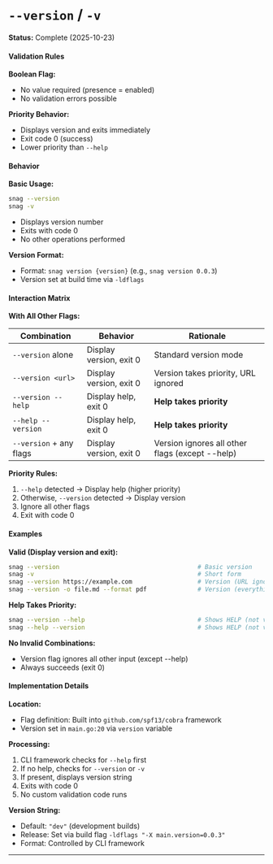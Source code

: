 # `--version` / `-v`

**Status:** Complete (2025-10-23)

#### Validation Rules

**Boolean Flag:**

- No value required (presence = enabled)
- No validation errors possible

**Priority Behavior:**

- Displays version and exits immediately
- Exit code 0 (success)
- Lower priority than `--help`

#### Behavior

**Basic Usage:**

```bash
snag --version
snag -v
```

- Displays version number
- Exits with code 0
- No other operations performed

**Version Format:**

- Format: `snag version {version}` (e.g., `snag version 0.0.3`)
- Version set at build time via `-ldflags`

#### Interaction Matrix

**With All Other Flags:**

| Combination             | Behavior                | Rationale                                       |
| ----------------------- | ----------------------- | ----------------------------------------------- |
| `--version` alone       | Display version, exit 0 | Standard version mode                           |
| `--version <url>`       | Display version, exit 0 | Version takes priority, URL ignored             |
| `--version --help`      | Display help, exit 0    | **Help takes priority**                         |
| `--help --version`      | Display help, exit 0    | **Help takes priority**                         |
| `--version` + any flags | Display version, exit 0 | Version ignores all other flags (except --help) |

**Priority Rules:**

1. `--help` detected → Display help (higher priority)
2. Otherwise, `--version` detected → Display version
3. Ignore all other flags
4. Exit with code 0

#### Examples

**Valid (Display version and exit):**

```bash
snag --version                                      # Basic version
snag -v                                             # Short form
snag --version https://example.com                  # Version (URL ignored)
snag --version -o file.md --format pdf              # Version (everything ignored)
```

**Help Takes Priority:**

```bash
snag --version --help                               # Shows HELP (not version)
snag --help --version                               # Shows HELP (not version)
```

**No Invalid Combinations:**

- Version flag ignores all other input (except --help)
- Always succeeds (exit 0)

#### Implementation Details

**Location:**

- Flag definition: Built into `github.com/spf13/cobra` framework
- Version set in `main.go:20` via `version` variable

**Processing:**

1. CLI framework checks for `--help` first
2. If no help, checks for `--version` or `-v`
3. If present, displays version string
4. Exits with code 0
5. No custom validation code runs

**Version String:**

- Default: `"dev"` (development builds)
- Release: Set via build flag `-ldflags "-X main.version=0.0.3"`
- Format: Controlled by CLI framework

---
